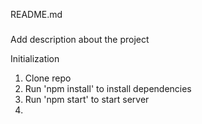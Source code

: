 README.md

###
Add description about the project


Initialization

1. Clone repo
2. Run 'npm install' to install dependencies
3. Run 'npm start' to start server
4. 